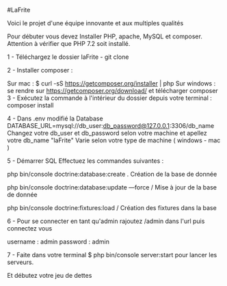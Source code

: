 #LaFrite 

Voici le projet d'une équipe innovante et aux multiples qualités

Pour débuter vous devez Installer PHP, apache, MySQL et composer. Attention à vérifier que PHP 7.2 soit installé.

1 - Téléchargez le dossier laFrite - git clone

2 - Installer composer :

Sur mac : $ curl -sS https://getcomposer.org/installer | php Sur windows : se rendre sur https://getcomposer.org/download/ et télécharger composer 3 - Exécutez la commande à l'intérieur du dossier depuis votre terminal : composer install

4 - Dans .env modifié la Database DATABASE_URL=mysql://db_user:db_password@127.0.0.1:3306/db_name Changez votre db_user et db_password selon votre machine et apellez votre db_name "laFrite" Varie selon votre type de machine ( windows - mac )

5 - Démarrer SQL Effectuez les commandes suivantes :

php bin/console doctrine:database:create . Création de la base de donnée

php bin/console doctrine:database:update —force / Mise à jour de la base de donnée

php bin/console doctrine:fixtures:load / Création des fixtures dans la base

6 - Pour se connecter en tant qu'admin rajoutez /admin dans l'url puis connectez vous

username : admin password : admin

7 - Faite dans votre terminal $ php bin/console server:start pour lancer les serveurs.

Et débutez votre jeu de dettes
